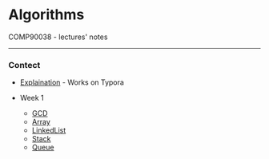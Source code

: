 # Algorithms

COMP90038 - lectures' notes

---

### Contect

- [Explaination](./Explaination.md) - Works on Typora

- Week 1
    * [GCD](./gcd.py)
    * [Array](./findArray.py)
    * [LinkedList](./LinkedList.ipynb)
    * [Stack](./Stack.ipynb)
    * [Queue](./Queue.ipynb)

